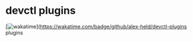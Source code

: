 # devctl plugins

[![wakatime](https://wakatime.com/badge/github/alex-held/devctl-plugins.svg)](https://wakatime.com/badge/github/alex-held/devctl-plugins plugins

